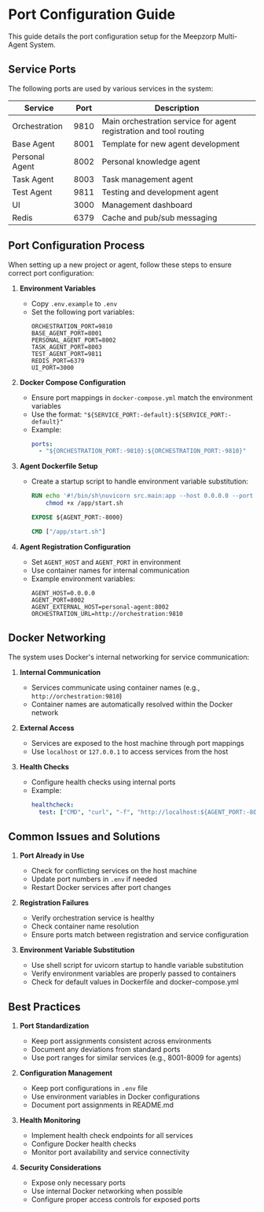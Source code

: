 # Port Configuration Guide

This guide details the port configuration setup for the Meepzorp Multi-Agent System.

## Service Ports

The following ports are used by various services in the system:

| Service | Port | Description |
|---------|------|-------------|
| Orchestration | 9810 | Main orchestration service for agent registration and tool routing |
| Base Agent | 8001 | Template for new agent development |
| Personal Agent | 8002 | Personal knowledge agent |
| Task Agent | 8003 | Task management agent |
| Test Agent | 9811 | Testing and development agent |
| UI | 3000 | Management dashboard |
| Redis | 6379 | Cache and pub/sub messaging |

## Port Configuration Process

When setting up a new project or agent, follow these steps to ensure correct port configuration:

1. **Environment Variables**
   - Copy `.env.example` to `.env`
   - Set the following port variables:
     ```
     ORCHESTRATION_PORT=9810
     BASE_AGENT_PORT=8001
     PERSONAL_AGENT_PORT=8002
     TASK_AGENT_PORT=8003
     TEST_AGENT_PORT=9811
     REDIS_PORT=6379
     UI_PORT=3000
     ```

2. **Docker Compose Configuration**
   - Ensure port mappings in `docker-compose.yml` match the environment variables
   - Use the format: `"${SERVICE_PORT:-default}:${SERVICE_PORT:-default}"`
   - Example:
     ```yaml
     ports:
       - "${ORCHESTRATION_PORT:-9810}:${ORCHESTRATION_PORT:-9810}"
     ```

3. **Agent Dockerfile Setup**
   - Create a startup script to handle environment variable substitution:
     ```dockerfile
     RUN echo '#!/bin/sh\nuvicorn src.main:app --host 0.0.0.0 --port ${AGENT_PORT:-8000}' > /app/start.sh && \
         chmod +x /app/start.sh
     
     EXPOSE ${AGENT_PORT:-8000}
     
     CMD ["/app/start.sh"]
     ```

4. **Agent Registration Configuration**
   - Set `AGENT_HOST` and `AGENT_PORT` in environment
   - Use container names for internal communication
   - Example environment variables:
     ```
     AGENT_HOST=0.0.0.0
     AGENT_PORT=8002
     AGENT_EXTERNAL_HOST=personal-agent:8002
     ORCHESTRATION_URL=http://orchestration:9810
     ```

## Docker Networking

The system uses Docker's internal networking for service communication:

1. **Internal Communication**
   - Services communicate using container names (e.g., `http://orchestration:9810`)
   - Container names are automatically resolved within the Docker network

2. **External Access**
   - Services are exposed to the host machine through port mappings
   - Use `localhost` or `127.0.0.1` to access services from the host

3. **Health Checks**
   - Configure health checks using internal ports
   - Example:
     ```yaml
     healthcheck:
       test: ["CMD", "curl", "-f", "http://localhost:${AGENT_PORT:-8002}/health"]
     ```

## Common Issues and Solutions

1. **Port Already in Use**
   - Check for conflicting services on the host machine
   - Update port numbers in `.env` if needed
   - Restart Docker services after port changes

2. **Registration Failures**
   - Verify orchestration service is healthy
   - Check container name resolution
   - Ensure ports match between registration and service configuration

3. **Environment Variable Substitution**
   - Use shell script for uvicorn startup to handle variable substitution
   - Verify environment variables are properly passed to containers
   - Check for default values in Dockerfile and docker-compose.yml

## Best Practices

1. **Port Standardization**
   - Keep port assignments consistent across environments
   - Document any deviations from standard ports
   - Use port ranges for similar services (e.g., 8001-8009 for agents)

2. **Configuration Management**
   - Keep port configurations in `.env` file
   - Use environment variables in Docker configurations
   - Document port assignments in README.md

3. **Health Monitoring**
   - Implement health check endpoints for all services
   - Configure Docker health checks
   - Monitor port availability and service connectivity

4. **Security Considerations**
   - Expose only necessary ports
   - Use internal Docker networking when possible
   - Configure proper access controls for exposed ports 